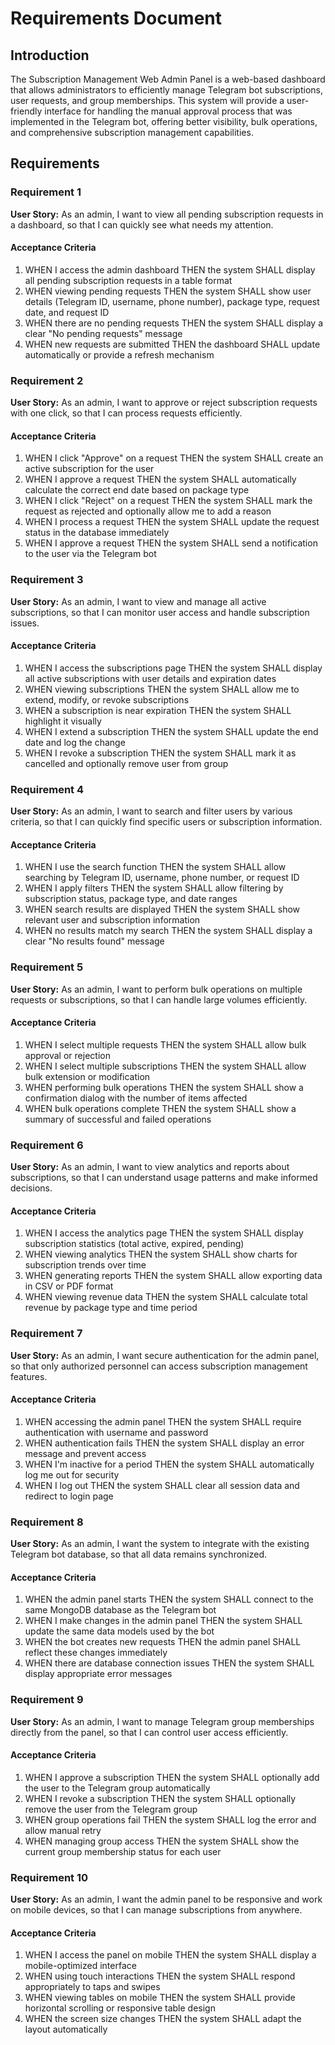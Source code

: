 # Requirements Document

## Introduction

The Subscription Management Web Admin Panel is a web-based dashboard that allows administrators to efficiently manage Telegram bot subscriptions, user requests, and group memberships. This system will provide a user-friendly interface for handling the manual approval process that was implemented in the Telegram bot, offering better visibility, bulk operations, and comprehensive subscription management capabilities.

## Requirements

### Requirement 1

**User Story:** As an admin, I want to view all pending subscription requests in a dashboard, so that I can quickly see what needs my attention.

#### Acceptance Criteria

1. WHEN I access the admin dashboard THEN the system SHALL display all pending subscription requests in a table format
2. WHEN viewing pending requests THEN the system SHALL show user details (Telegram ID, username, phone number), package type, request date, and request ID
3. WHEN there are no pending requests THEN the system SHALL display a clear "No pending requests" message
4. WHEN new requests are submitted THEN the dashboard SHALL update automatically or provide a refresh mechanism

### Requirement 2

**User Story:** As an admin, I want to approve or reject subscription requests with one click, so that I can process requests efficiently.

#### Acceptance Criteria

1. WHEN I click "Approve" on a request THEN the system SHALL create an active subscription for the user
2. WHEN I approve a request THEN the system SHALL automatically calculate the correct end date based on package type
3. WHEN I click "Reject" on a request THEN the system SHALL mark the request as rejected and optionally allow me to add a reason
4. WHEN I process a request THEN the system SHALL update the request status in the database immediately
5. WHEN I approve a request THEN the system SHALL send a notification to the user via the Telegram bot

### Requirement 3

**User Story:** As an admin, I want to view and manage all active subscriptions, so that I can monitor user access and handle subscription issues.

#### Acceptance Criteria

1. WHEN I access the subscriptions page THEN the system SHALL display all active subscriptions with user details and expiration dates
2. WHEN viewing subscriptions THEN the system SHALL allow me to extend, modify, or revoke subscriptions
3. WHEN a subscription is near expiration THEN the system SHALL highlight it visually
4. WHEN I extend a subscription THEN the system SHALL update the end date and log the change
5. WHEN I revoke a subscription THEN the system SHALL mark it as cancelled and optionally remove user from group

### Requirement 4

**User Story:** As an admin, I want to search and filter users by various criteria, so that I can quickly find specific users or subscription information.

#### Acceptance Criteria

1. WHEN I use the search function THEN the system SHALL allow searching by Telegram ID, username, phone number, or request ID
2. WHEN I apply filters THEN the system SHALL allow filtering by subscription status, package type, and date ranges
3. WHEN search results are displayed THEN the system SHALL show relevant user and subscription information
4. WHEN no results match my search THEN the system SHALL display a clear "No results found" message

### Requirement 5

**User Story:** As an admin, I want to perform bulk operations on multiple requests or subscriptions, so that I can handle large volumes efficiently.

#### Acceptance Criteria

1. WHEN I select multiple requests THEN the system SHALL allow bulk approval or rejection
2. WHEN I select multiple subscriptions THEN the system SHALL allow bulk extension or modification
3. WHEN performing bulk operations THEN the system SHALL show a confirmation dialog with the number of items affected
4. WHEN bulk operations complete THEN the system SHALL show a summary of successful and failed operations

### Requirement 6

**User Story:** As an admin, I want to view analytics and reports about subscriptions, so that I can understand usage patterns and make informed decisions.

#### Acceptance Criteria

1. WHEN I access the analytics page THEN the system SHALL display subscription statistics (total active, expired, pending)
2. WHEN viewing analytics THEN the system SHALL show charts for subscription trends over time
3. WHEN generating reports THEN the system SHALL allow exporting data in CSV or PDF format
4. WHEN viewing revenue data THEN the system SHALL calculate total revenue by package type and time period

### Requirement 7

**User Story:** As an admin, I want secure authentication for the admin panel, so that only authorized personnel can access subscription management features.

#### Acceptance Criteria

1. WHEN accessing the admin panel THEN the system SHALL require authentication with username and password
2. WHEN authentication fails THEN the system SHALL display an error message and prevent access
3. WHEN I'm inactive for a period THEN the system SHALL automatically log me out for security
4. WHEN I log out THEN the system SHALL clear all session data and redirect to login page

### Requirement 8

**User Story:** As an admin, I want the system to integrate with the existing Telegram bot database, so that all data remains synchronized.

#### Acceptance Criteria

1. WHEN the admin panel starts THEN the system SHALL connect to the same MongoDB database as the Telegram bot
2. WHEN I make changes in the admin panel THEN the system SHALL update the same data models used by the bot
3. WHEN the bot creates new requests THEN the admin panel SHALL reflect these changes immediately
4. WHEN there are database connection issues THEN the system SHALL display appropriate error messages

### Requirement 9

**User Story:** As an admin, I want to manage Telegram group memberships directly from the panel, so that I can control user access efficiently.

#### Acceptance Criteria

1. WHEN I approve a subscription THEN the system SHALL optionally add the user to the Telegram group automatically
2. WHEN I revoke a subscription THEN the system SHALL optionally remove the user from the Telegram group
3. WHEN group operations fail THEN the system SHALL log the error and allow manual retry
4. WHEN managing group access THEN the system SHALL show the current group membership status for each user

### Requirement 10

**User Story:** As an admin, I want the admin panel to be responsive and work on mobile devices, so that I can manage subscriptions from anywhere.

#### Acceptance Criteria

1. WHEN I access the panel on mobile THEN the system SHALL display a mobile-optimized interface
2. WHEN using touch interactions THEN the system SHALL respond appropriately to taps and swipes
3. WHEN viewing tables on mobile THEN the system SHALL provide horizontal scrolling or responsive table design
4. WHEN the screen size changes THEN the system SHALL adapt the layout automatically